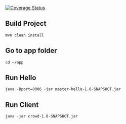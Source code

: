 [![Coverage Status](https://coveralls.io/repos/github/lbovolini/crowd/badge.svg?branch=master)](https://coveralls.io/github/lbovolini/crowd?branch=master)

## Build Project

```
mvn clean install
```

## Go to app folder

```
cd ~/app
```

## Run Hello

```
java -Dport=8006 -jar master-hello-1.0-SNAPSHOT.jar
```

## Run Client

```
java -jar crowd-1.0-SNAPSHOT.jar
```

